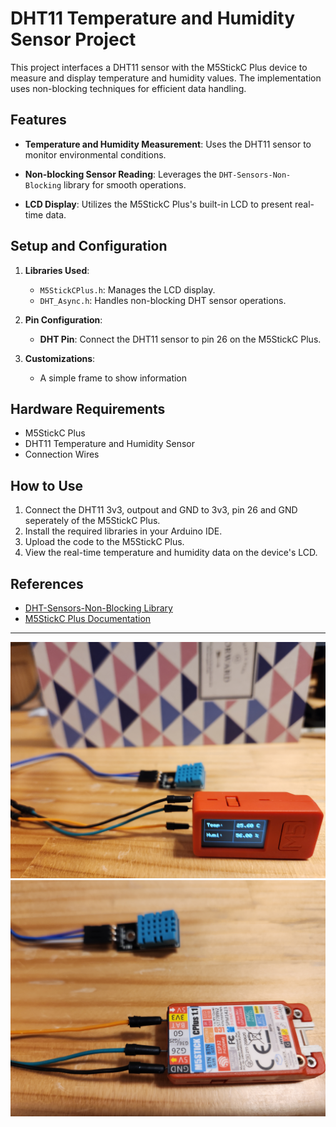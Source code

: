 # DHT11 Temperature and Humidity Sensor Project

This project interfaces a DHT11 sensor with the M5StickC Plus device to measure and display temperature and humidity values. The implementation uses non-blocking techniques for efficient data handling.

## Features

- **Temperature and Humidity Measurement**:
  Uses the DHT11 sensor to monitor environmental conditions.

- **Non-blocking Sensor Reading**:
  Leverages the `DHT-Sensors-Non-Blocking` library for smooth operations.

- **LCD Display**:
  Utilizes the M5StickC Plus's built-in LCD to present real-time data.

## Setup and Configuration

1. **Libraries Used**:
   - `M5StickCPlus.h`: Manages the LCD display.
   - `DHT_Async.h`: Handles non-blocking DHT sensor operations.

2. **Pin Configuration**:
   - **DHT Pin**: Connect the DHT11 sensor to pin 26 on the M5StickC Plus.

3. **Customizations**:
   - A simple frame to show information

## Hardware Requirements

- M5StickC Plus
- DHT11 Temperature and Humidity Sensor
- Connection Wires

## How to Use

1. Connect the DHT11 3v3, outpout and GND to 3v3, pin 26 and GND seperately of the M5StickC Plus.
2. Install the required libraries in your Arduino IDE.
3. Upload the code to the M5StickC Plus.
4. View the real-time temperature and humidity data on the device's LCD.

## References

- [DHT-Sensors-Non-Blocking Library](https://github.com/toannv17/DHT-Sensors-Non-Blocking)
- [M5StickC Plus Documentation](https://docs.m5stack.com/en/core/m5stickc_plus)

---

![image](https://github.com/hexogen1110/m5stickCP_dht11/blob/main/Front.jpg)
![image](https://github.com/hexogen1110/m5stickCP_dht11/blob/main/Back.jpg)
